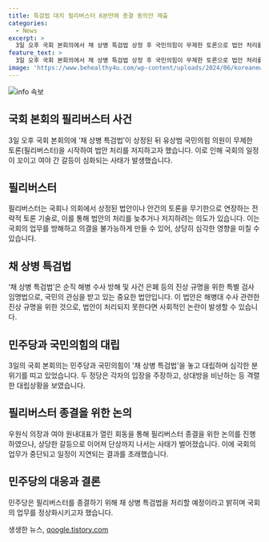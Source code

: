```yaml
---
title: 특검법 대치 필리버스터 6분만에 종결 동의안 제출
categories:
  - News
excerpt: >
  3일 오후 국회 본회의에서 채 상병 특검법 상정 후 국민의힘이 무제한 토론으로 법안 처리를 저지하고, 당내 갈등과 과열된 토론이 벌어졌다. 필리버스터는 여당이던 더불어민주당의 행동에 반발한 국민의힘이 진행하며, 국회의 일정은 무산되었고 경제 분야 대정부질문 역시 취소되었다. 양당은 의원총회를 소집하여 상황을 논의했으며, 특검법 처리를 두고 공방이 전개되었다. 야당 의원들은 특검법의 진실규명 지향성을 강조하며 반대, 여당 의원들은 합의에 이르지 못하고 과열된 토론이 이어졌다.
feature_text: >
  3일 오후 국회 본회의에서 채 상병 특검법 상정 후 국민의힘이 무제한 토론으로 법안 처리를 저지하고, 당내 갈등과 과열된 토론이 벌어졌다. 필리버스터는 여당이던 더불어민주당의 행동에 반발한 국민의힘이 진행하며, 국회의 일정은 무산되었고 경제 분야 대정부질문 역시 취소되었다. 양당은 의원총회를 소집하여 상황을 논의했으며, 특검법 처리를 두고 공방이 전개되었다. 야당 의원들은 특검법의 진실규명 지향성을 강조하며 반대, 여당 의원들은 합의에 이르지 못하고 과열된 토론이 이어졌다.
image: 'https://www.behealthy4u.com/wp-content/uploads/2024/06/koreanews.jpg'
---
```


<p><img src="https://www.behealthy4u.com/wp-content/uploads/2024/06/koreanews.jpg" alt="info 속보" /></p>

<h2 data-ke-size="size26">국회 본회의 필리버스터 사건</h2>

<p data-ke-size="size16">3일 오후 국회 본회의에 ‘채 상병 특검법’이 상정된 뒤 유상범 국민의힘 의원이 무제한 토론(필리버스터)을 시작하여 법안 처리를 저지하고자 했습니다. 이로 인해 국회의 일정이 꼬이고 여야 간 갈등이 심화되는 사태가 발생했습니다.</p>

<h2 data-ke-size="size24">필리버스터</h2>

<p data-ke-size="size16">필리버스터는 국회나 의회에서 상정된 법안이나 안건의 토론을 무기한으로 연장하는 전략적 토론 기술로, 이를 통해 법안의 처리를 늦추거나 저지하려는 의도가 있습니다. 이는 국회의 업무를 방해하고 의결을 불가능하게 만들 수 있어, 상당히 심각한 영향을 미칠 수 있습니다.</p>

<h2 data-ke-size="size24">채 상병 특검법</h2>

<p data-ke-size="size16">‘채 상병 특검법’은 순직 해병 수사 방해 및 사건 은폐 등의 진상 규명을 위한 특별 검사 임명법으로, 국민의 관심을 받고 있는 중요한 법안입니다. 이 법안은 해병대 수사 관련한 진상 규명을 위한 것으로, 법안이 처리되지 못한다면 사회적인 논란이 발생할 수 있습니다.</p>

<h2 data-ke-size="size24">민주당과 국민의힘의 대립</h2>

<p data-ke-size="size16">3일의 국회 본회의는 민주당과 국민의힘이 '채 상병 특검법'을 놓고 대립하며 심각한 분위기를 띠고 있었습니다. 두 정당은 각자의 입장을 주장하고, 상대방을 비난하는 등 격렬한 대립상황을 보였습니다.</p>

<h2 data-ke-size="size24">필리버스터 종결을 위한 논의</h2>

<p data-ke-size="size16">우원식 의장과 여야 원내대표가 열린 회동을 통해 필리버스터 종결을 위한 논의를 진행하였으나, 상당한 갈등으로 이어져 단상까지 나서는 사태가 벌어졌습니다. 이에 국회의 업무가 중단되고 일정이 지연되는 결과를 초래했습니다.</p>

<h2 data-ke-size="size24">민주당의 대응과 결론</h2>

<p data-ke-size="size16">민주당은 필리버스터를 종결하기 위해 채 상병 특검법을 처리할 예정이라고 밝히며 국회의 업무를 정상화시키고자 했습니다.</p>
생생한 뉴스, <a href="https://qoogle.tistory.com" rel="dofollow">qoogle.tistory.com</a>


